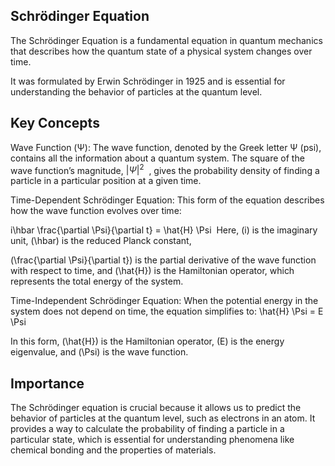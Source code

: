 
## Schrödinger Equation

The Schrödinger Equation is a fundamental equation in quantum mechanics that describes how the quantum state of a physical system changes over time. 

It was formulated by Erwin Schrödinger in 1925 and is essential for understanding the behavior of particles at the quantum level.

## Key Concepts

 Wave Function (Ψ): The wave function, denoted by the Greek letter Ψ (psi), contains all the information about a quantum system. The square of the wave function’s magnitude, $|\Psi|^2$  , gives the probability density of finding a particle in a particular position at a given time.

Time-Dependent Schrödinger Equation: This form of the equation describes how the wave function evolves over time:

i\hbar \frac{\partial \Psi}{\partial t} = \hat{H} \Psi  Here, (i) is the imaginary unit, (\hbar) is the reduced Planck constant,

(\frac{\partial \Psi}{\partial t}) is the partial derivative of the wave function with respect to time, and (\hat{H}) is the Hamiltonian operator, which represents the total energy of the system.

Time-Independent Schrödinger Equation: When the potential energy in the system does not depend on time, the equation simplifies to:  \hat{H} \Psi = E \Psi

In this form, (\hat{H}) is the Hamiltonian operator, (E) is the energy eigenvalue, and (\Psi) is the wave function.

## Importance

The Schrödinger equation is crucial because it allows us to predict the behavior of particles at the quantum level, such as electrons in an atom. It provides a way to calculate the probability of finding a particle in a particular state, which is essential for understanding phenomena like chemical bonding and the properties of materials.



